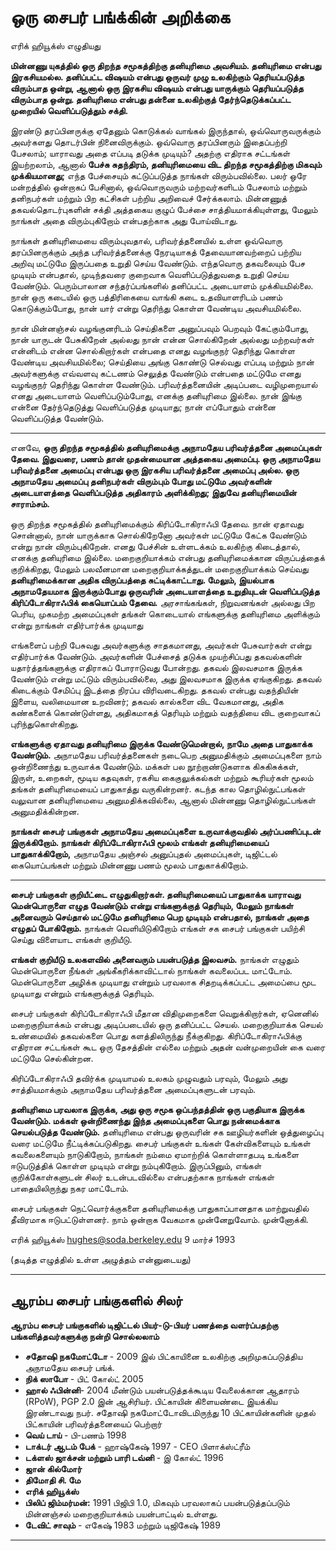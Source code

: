 # ஒரு சைபர் பங்க்கின் அறிக்கை

எரிக் ஹியூக்ஸ் எழுதியது

**மின்னணு யுகத்தில் ஒரு திறந்த சமூகத்திற்கு தனியுரிமை அவசியம். தனியுரிமை என்பது இரகசியமல்ல. தனிப்பட்ட விஷயம் என்பது ஒருவர் முழு உலகிற்கும் தெரியப்படுத்த விரும்பாத ஒன்று, ஆனால் ஒரு இரகசிய விஷயம் என்பது யாருக்கும் தெரியப்படுத்த விரும்பாத ஒன்று. தனியுரிமை என்பது தன்னை உலகிற்குத் தேர்ந்தெடுக்கப்பட்ட முறையில் வெளிப்படுத்தும் சக்தி.**

இரண்டு தரப்பினருக்கு ஏதேனும் கொடுக்கல் வாங்கல் இருந்தால், ஒவ்வொருவருக்கும் அவர்களது தொடர்பின் நினைவிருக்கும். ஒவ்வொரு தரப்பினரும் இதைப்பற்றி பேசலாம்; யாராவது அதை எப்படி தடுக்க முடியும்? அதற்கு எதிராக சட்டங்கள் இயற்றலாம், ஆனால் **பேச்சு சுதந்திரம், தனியுரிமையை விட திறந்த சமூகத்திற்கு மிகவும் முக்கியமானது;** எந்த பேச்சையும் கட்டுப்படுத்த நாங்கள் விரும்பவில்லை. பலர் ஒரே மன்றத்தில் ஒன்றாகப் பேசினால், ஒவ்வொருவரும் மற்றவர்களிடம் பேசலாம் மற்றும் தனிநபர்கள் மற்றும் பிற கட்சிகள் பற்றிய அறிவைச் சேர்க்கலாம். மின்னணுத் தகவல்தொடர்புகளின் சக்தி அத்தகைய குழுப் பேச்சை சாத்தியமாக்கியுள்ளது, மேலும் நாங்கள் அதை விரும்புகிறோம் என்பதற்காக அது போய்விடாது.

நாங்கள் தனியுரிமையை விரும்புவதால், பரிவர்த்தனையில் உள்ள ஒவ்வொரு தரப்பினருக்கும் அந்த பரிவர்த்தனைக்கு நேரடியாகத் தேவையானவற்றைப் பற்றிய அறிவு மட்டுமே இருப்பதை உறுதி செய்ய வேண்டும். எந்தவொரு தகவலையும் பேச முடியும் என்பதால், முடிந்தவரை குறைவாக வெளிப்படுத்துவதை உறுதி செய்ய வேண்டும். பெரும்பாலான சந்தர்ப்பங்களில் தனிப்பட்ட அடையாளம் முக்கியமில்லை. நான் ஒரு கடையில் ஒரு பத்திரிகையை வாங்கி கடை உதவியாளரிடம் பணம் கொடுக்கும்போது, நான் யார் என்று தெரிந்து கொள்ள வேண்டிய அவசியமில்லை.

நான் மின்னஞ்சல் வழங்குனரிடம் செய்திகளை அனுப்பவும் பெறவும் கேட்கும்போது, நான் யாருடன் பேசுகிறேன் அல்லது நான் என்ன சொல்கிறேன் அல்லது மற்றவர்கள் என்னிடம் என்ன சொல்கிறார்கள் என்பதை எனது வழங்குநர் தெரிந்து கொள்ள வேண்டிய அவசியமில்லை; செய்தியை அங்கு கொண்டு செல்வது எப்படி மற்றும் நான் அவர்களுக்கு எவ்வளவு கட்டணம் செலுத்த வேண்டும் என்பதை மட்டுமே எனது வழங்குநர் தெரிந்து கொள்ள வேண்டும். பரிவர்த்தனையின் அடிப்படை வழிமுறையால் எனது அடையாளம் வெளிப்படும்போது, எனக்கு தனியுரிமை இல்லை. நான் இங்கு என்னை தேர்ந்தெடுத்து வெளிப்படுத்த முடியாது; நான் எப்போதும் என்னை வெளிப்படுத்த வேண்டும்.

---

எனவே, **ஒரு திறந்த சமூகத்தில் தனியுரிமைக்கு அநாமதேய பரிவர்த்தனை அமைப்புகள் தேவை. இதுவரை, பணம் தான் முதன்மையான அத்தகைய அமைப்பு. ஒரு அநாமதேய பரிவர்த்தனை அமைப்பு என்பது ஒரு இரகசிய பரிவர்த்தனை அமைப்பு அல்ல. ஒரு அநாமதேய அமைப்பு தனிநபர்கள் விரும்பும் போது மட்டுமே அவர்களின் அடையாளத்தை வெளிப்படுத்த அதிகாரம் அளிக்கிறது; இதுவே தனியுரிமையின் சாராம்சம்.**

ஒரு திறந்த சமூகத்தில் தனியுரிமைக்கும் கிரிப்டோகிராஃபி தேவை. நான் ஏதாவது சொன்னால், நான் யாருக்காக சொல்கிறேனோ அவர்கள் மட்டுமே கேட்க வேண்டும் என்று நான் விரும்புகிறேன். எனது பேச்சின் உள்ளடக்கம் உலகிற்கு கிடைத்தால், எனக்கு தனியுரிமை இல்லை. மறைகுறியாக்கம் என்பது தனியுரிமைக்கான விருப்பத்தைக் குறிக்கிறது, மேலும் பலவீனமான மறைகுறியாக்கத்துடன் மறைகுறியாக்கம் செய்வது **தனியுரிமைக்கான அதிக விருப்பத்தை சுட்டிக்காட்டாது. மேலும், இயல்பாக அநாமதேயமாக இருக்கும்போது ஒருவரின் அடையாளத்தை உறுதியுடன் வெளிப்படுத்த கிரிப்டோகிராஃபிக் கையொப்பம் தேவை.** அரசாங்கங்கள், நிறுவனங்கள் அல்லது பிற பெரிய, முகமற்ற அமைப்புகள் தங்கள் கொடையால் எங்களுக்கு தனியுரிமை அளிக்கும் என்று நாங்கள் எதிர்பார்க்க முடியாது

எங்களைப் பற்றி பேசுவது அவர்களுக்கு சாதகமானது, அவர்கள் பேசுவார்கள் என்று எதிர்பார்க்க வேண்டும். அவர்களின் பேச்சைத் தடுக்க முயற்சிப்பது தகவல்களின் யதார்த்தங்களுக்கு எதிராகப் போராடுவது போன்றது. தகவல் இலவசமாக இருக்க வேண்டும் என்று மட்டும் விரும்பவில்லை, அது இலவசமாக இருக்க ஏங்குகிறது. தகவல் கிடைக்கும் சேமிப்பு இடத்தை நிரப்ப விரிவடைகிறது. தகவல் என்பது வதந்தியின் இளைய, வலிமையான உறவினர்; தகவல் கால்களை விட வேகமானது, அதிக கண்களைக் கொண்டுள்ளது, அதிகமாகத் தெரியும் மற்றும் வதந்தியை விட குறைவாகப் புரிந்துகொள்கிறது.

**எங்களுக்கு ஏதாவது தனியுரிமை இருக்க வேண்டுமென்றால், நாமே அதை பாதுகாக்க வேண்டும்.** அநாமதேய பரிவர்த்தனைகள் நடைபெற அனுமதிக்கும் அமைப்புகளை நாம் ஒன்றிணைந்து உருவாக்க வேண்டும். மக்கள் பல நூற்றாண்டுகளாக கிசுகிசுக்கள், இருள், உறைகள், மூடிய கதவுகள், ரகசிய கைகுலுக்கல்கள் மற்றும் கூரியர்கள் மூலம் தங்கள் தனியுரிமையைப் பாதுகாத்து வருகின்றனர். கடந்த கால தொழில்நுட்பங்கள் வலுவான தனியுரிமையை அனுமதிக்கவில்லை, ஆனால் மின்னணு தொழில்நுட்பங்கள் அனுமதிக்கின்றன.

**நாங்கள் சைபர் பங்குகள் அநாமதேய அமைப்புகளை உருவாக்குவதில் அர்ப்பணிப்புடன் இருக்கிறோம். நாங்கள் கிரிப்டோகிராஃபி மூலம் எங்கள் தனியுரிமையைப் பாதுகாக்கிறோம்,** அநாமதேய அஞ்சல் அனுப்புதல் அமைப்புகள், டிஜிட்டல் கையொப்பங்கள் மற்றும் மின்னணு பணம் மூலம் பாதுகாக்கிறோம்.

---

**சைபர் பங்குகள் குறியீட்டை எழுதுகிறார்கள். தனியுரிமையைப் பாதுகாக்க யாராவது மென்பொருளை எழுத வேண்டும் என்று எங்களுக்குத் தெரியும், மேலும் நாங்கள் அனைவரும் செய்தால் மட்டுமே தனியுரிமை பெற முடியும் என்பதால், நாங்கள் அதை எழுதப் போகிறோம்.** நாங்கள் வெளியிடுகிறோம்
எங்கள் சக சைபர் பங்குகள் பயிற்சி செய்து விளையாட எங்கள் குறியீடு.

**எங்கள் குறியீடு உலகளவில் அனைவரும் பயன்படுத்த இலவசம்.** நாங்கள் எழுதும் மென்பொருளை நீங்கள் அங்கீகரிக்காவிட்டால் நாங்கள் கவலைப்பட மாட்டோம். மென்பொருளை அழிக்க முடியாது என்றும் பரவலாக சிதறடிக்கப்பட்ட அமைப்பை மூட முடியாது என்றும் எங்களுக்குத் தெரியும்.

சைபர் பங்குகள் கிரிப்டோகிராஃபி மீதான விதிமுறைகளை வெறுக்கிறார்கள், ஏனெனில் மறைகுறியாக்கம் என்பது அடிப்படையில் ஒரு தனிப்பட்ட செயல். மறைகுறியாக்க செயல் உண்மையில் தகவல்களை பொது களத்திலிருந்து நீக்குகிறது. கிரிப்டோகிராஃபிக்கு எதிரான சட்டங்கள் கூட ஒரு தேசத்தின் எல்லை மற்றும் அதன் வன்முறையின் கை வரை மட்டுமே செல்கின்றன.

கிரிப்டோகிராஃபி தவிர்க்க முடியாமல் உலகம் முழுவதும் பரவும், மேலும் அது சாத்தியமாக்கும் அநாமதேய பரிவர்த்தனை அமைப்புகளுடன் பரவும்.

**தனியுரிமை பரவலாக இருக்க, அது ஒரு சமூக ஒப்பந்தத்தின் ஒரு பகுதியாக இருக்க வேண்டும். மக்கள் ஒன்றிணைந்து இந்த அமைப்புகளை பொது நன்மைக்காக செயல்படுத்த வேண்டும்.** தனியுரிமை என்பது ஒருவரின் சக ஊழியர்களின் ஒத்துழைப்பு வரை மட்டுமே நீட்டிக்கப்படுகிறது. சைபர் பங்குகள் உங்கள் கேள்விகளையும் உங்கள் கவலைகளையும் நாடுகிறோம், நாங்கள் நம்மை ஏமாற்றிக் கொள்ளாதபடி உங்களை ஈடுபடுத்திக் கொள்ள முடியும் என்று நம்புகிறோம். இருப்பினும், எங்கள் குறிக்கோள்களுடன் சிலர் உடன்படவில்லை என்பதற்காக நாங்கள் எங்கள் பாதையிலிருந்து நகர மாட்டோம்.

சைபர் பங்குகள் நெட்வொர்க்குகளை தனியுரிமைக்கு பாதுகாப்பானதாக மாற்றுவதில் தீவிரமாக ஈடுபட்டுள்ளனர். நாம் ஒன்றாக வேகமாக முன்னேறுவோம். முன்னோக்கி.

எரிக் ஹியூக்ஸ் <hughes@soda.berkeley.edu>
9 மார்ச் 1993

(தடித்த எழுத்தில் உள்ள அழுத்தம் என்னுடையது)

---

## ஆரம்ப சைபர் பங்குகளில் சிலர்

**ஆரம்ப சைபர் பங்குகளில்
டிஜிட்டல் பியர்-டு-பியர் பணத்தை
வளர்ப்பதற்கு பங்களித்தவர்களுக்கு நன்றி சொல்லலாம்**

* **சதோஷி நகமோட்டோ** - 2009 இல் பிட்காயினை உலகிற்கு அறிமுகப்படுத்திய அநாமதேய சைபர் பங்க்.
* **நிக் ஸாபோ** - பிட் கோல்ட் 2005
* **ஹால் ஃபின்னி**- 2004 மீண்டும் பயன்படுத்தக்கூடிய வேலைக்கான ஆதாரம் (RPoW),
PGP 2.0 இன் ஆசிரியர். பிட்காயின் கிளையண்டை இயக்கிய இரண்டாவது நபர். சதோஷி நகமோட்டோவிடமிருந்து 10 பிட்காயின்களின் முதல் பிட்காயின் பரிவர்த்தனையைப் பெற்றார்
* **வெய் டாய்** - பி-பணம் 1998
* **டாக்டர் ஆடம் பேக்** - ஹாஷ்கேஷ் 1997 - CEO
பிளாக்ஸ்ட்ரீம்
* **டக்ளஸ் ஜாக்சன் மற்றும் பாரி டவ்னி** - இ கோல்ட்
1996
 * **ஜான் கில்மோர்**
 * **திமோதி சி. மே**
 * **எரிக் ஹியூக்ஸ்**
* **பிலிப் ஜிம்மர்மன்:** 1991 பிஜிபி 1.0, மிகவும்
பரவலாகப் பயன்படுத்தப்படும் மின்னஞ்சல் மறைகுறியாக்கம் பயன்பாட்டில் உள்ளது.
* **டேவிட் சாவும்** - எகேஷ் 1983 மற்றும் டிஜிகேஷ் 1989

---
